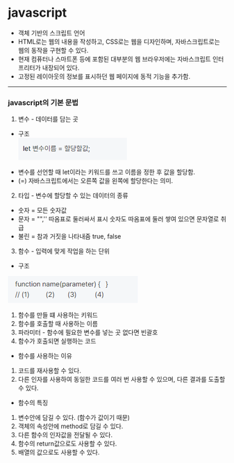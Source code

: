# javascript

- 객체 기반의 스크립트 언어
- HTML로는 웹의 내용을 작성하고, CSS로는 웹을 디자인하며, 자바스크립트로는 웹의 동작을 구현할 수 있다.
- 현재 컴퓨터나 스마트폰 등에 포함된 대부분의 웹 브라우저에는 자바스크립트 인터프리터가 내장되어 있다.
- 고정된 레이아웃의 정보를 표시하던 웹 페이지에 동적 기능을 추가함.

---

### javascript의 기본 문법

1. 변수 - 데이터를 담는 곳
- 구조 <br>
<img src=./let.png> <br>
* 변수를 선언할 때 let이라는 키워드를 쓰고 이름을 정한 후 값을 할당함.
* (=) 자바스크립트에서는 오른쪽 값을 왼쪽에 할당한다는 의미.

2. 타입 - 변수에 할당할 수 있는 데이터의 종류

- 숫자 = 모든 숫자값
- 문자 = "",'' 따옴표로 둘러싸서 표시 숫자도 따옴표에 둘러 쌓여 있으면 문자열로 취급
- 불린 = 참과 거짓을 나타내줌 
true, false

3. 함수 - 입력에 맞게 작업을 하는 단위

- 구조 <br>
<img src=./function.png>

1. 함수를 만들 떄 사용하는 키워드
2. 함수를 호출할 때 사용하는 이름
3. 파라미터 - 함수에 필요한 변수를 넣는 곳 없다면 빈괄호
4. 함수가 호출되면 실행하는 코드

* 함수를 사용하는 이유

1. 코드를 재사용할 수 있다.
2. 다른 인자를 사용하여 동일한 코드를 여러 번 사용할 수 있으며, 다른 결과를 도출할 수 있다.

* 함수의 특징

1. 변수안에 담길 수 있다. (함수가 값이기 때문)
2. 객체의 속성안에 method로 담길 수 있다.
3. 다른 함수의 인자값을 전달될 수 있다.
4. 함수의 return값으로도 사용할 수 있다.
5. 배열의 값으로도 사용할 수 있다.
